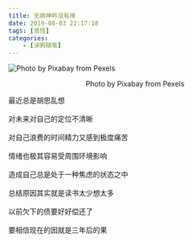 ```yaml
---
title: 无病呻吟没有用
date: 2019-08-03 22:17:18
tags: [感悟]
categories: 
	- [涂鸦随笔]
---
```



![Photo by Pixabay from Pexels](https://images.pexels.com/photos/159866/books-book-pages-read-literature-159866.jpeg?auto=compress&cs=tinysrgb&dpr=2&h=650&w=940)

<center>Photo by Pixabay from Pexels</center>

最近总是胡思乱想<br/><br/>
对未来对自己的定位不清晰<br/><br/>
对自己浪费的时间精力又感到极度痛苦<br/><br/>
情绪也极其容易受周围环境影响<br/><br/>
造成自己总是处于一种焦虑的状态之中<br/><br/>
总结原因其实就是读书太少想太多<br/><br/>
以前欠下的债要好好偿还了<br/><br/>
要相信现在的因就是三年后的果<br/><br/>